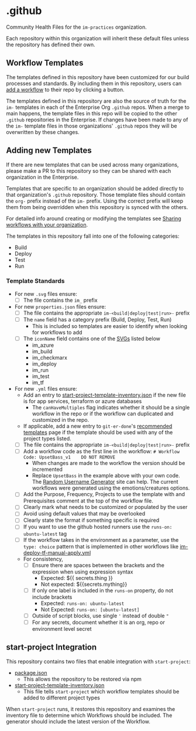 # .github
Community Health Files for the `im-practices` organization.

Each repository within this organization will inherit these default files unless the repository has defined their own.

## Workflow Templates
The templates defined in this repository have been customized for our build processes and standards.  By including them in this repository, users can [add a workflow] to their repo by clicking a button.

The templates defined in this repository are also the source of truth for the `im-` templates in each of the Enterprise Org `.github` repos.  When a merge to main happens, the template files in this repo will be copied to the other `.github` repositories in the Enterprise.  If changes have been made to any of the `im-` template files in those organizations' `.github` repos they will be overwritten by these changes.

## Adding new Templates

If there are new templates that can be used across many organizations, please make a PR to this repository so they can be shared with each organization in the Enterprise.  

Templates that are specific to an organization should be added directly to that organization's `.github` repository.  Those template files should contain the `org-` prefix instead of the `im-` prefix.  Using the correct prefix will keep them from being overridden when this repository is synced with the others.

For detailed info around creating or modifying the templates see [Sharing workflows with your organization].

The templates in this repository fall into one of the following categories:
- Build
- Deploy
- Test
- Run
 
### Template Standards
- For new `.svg` files ensure:
  - [ ] The file contains the `im_` prefix
- For new `properties.json` files ensure:
  - [ ] The file contains the appropriate `im-<build|deploy|test|run>-` prefix
  - [ ] The `name` field has a category prefix (Build, Deploy, Test, Run)
    - This is included so templates are easier to identify when looking for workflows to add
  - [ ] The `iconName` field contains one of the [SVGs](#svgs) listed below
    - im_azure
    - im_build
    - im_checkmarx
    - im_deploy
    - im_run
    - im_test
    - im_tf
- For new `.yml` files ensure:
  - Add an entry to [start-project-template-inventory.json] if the new file is for app services, terraform or azure databases
    - The `canHaveMultiples` flag indicates whether it should be a single workflow in the repo or if the workflow can duplicated and customized in the repo.
  - If applicable, add a new entry to `git-er-done`'s [recommended templates] page if the template should be used with any of the project types listed.
  - [ ] The file contains the appropriate `im-<build|deploy|test|run>-` prefix
  - [ ] Add a workflow code as the first line in the workflow: `# Workflow Code: UpsetBass_v1    DO NOT REMOVE`
    - When changes are made to the workflow the version should be incremented
    - Replace `UpsetBass` in the example above with your own code.  The [Random Username Generator] site can help.  The current workflows were generated using the emotions/creatures options.
  - [ ] Add the Purpose, Frequency, Projects to use the template with and Prerequisites comment at the top of the workflow file.
  - [ ] Clearly mark what needs to be customized or populated by the user
  - [ ] Avoid using default values that may be overlooked
  - [ ] Clearly state the format if something specific is required
  - [ ] If you want to use the github hosted runners use the `runs-on: ubuntu-latest` tag
  - [ ] If the workflow takes in the environment as a parameter, use the `type: choice` pattern that is implemented in other workflows like [im-deploy-tf-manual-apply.yml]
  - For consistency, 
    - [ ] Ensure there are spaces between the brackets and the expression when using expression syntax
      - Expected: ${{ secrets.thing }}
      - Not expected: ${{secrets.mything}}
    - [ ] If only one label is included in the `runs-on` property, do not include brackets
      - Expected: `runs-on: ubuntu-latest`
      - Not Expected: `runs-on: [ubuntu-latest]`
    - [ ] Outside of script blocks, use single `'` instead of double `"`
    - [ ] For any secrets, document whether it is an org, repo or environment level secret
      
## start-project Integration
This repository contains two files that enable integration with `start-project`:
- [package.json]
  - This allows the repository to be restored via npm
- [start-project-template-inventory.json]
  - This file tells `start-project` which workflow templates should be added to different project types

When `start-project` runs, it restores this repository and examines the inventory file to determine which Workflows should be included.  The generator should include the latest version of the Workflow.


[add a workflow]: https://docs.github.com/en/actions/guides/setting-up-continuous-integration-using-workflow-templates
[Sharing workflows with your organization]: https://docs.github.com/en/actions/learn-github-actions/sharing-workflows-with-your-organization
[Random Username Generator]: https://jimpix.co.uk/words/random-username-generator.asp#results
[im-deploy-tf-manual-apply.yml]: ./workflow-templates/im-deploy-tf-manual-apply.yml
[start-project-template-inventory.json]: ./start-project-template-inventory.json
[package.json]: ./package.json
[recommended templates]: https://github.com/im-practices/git-er-done/blob/main/actions/recommended-templates.md